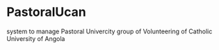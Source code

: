 # PastoralUcan
system to manage Pastoral Univercity group of Volunteering of Catholic University of Angola
